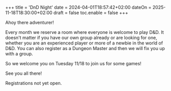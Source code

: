 +++
title = 'DnD Night'
date = 2024-04-01T18:57:42+02:00
dateOn = 2025-11-18T18:30:00+02:00
draft = false
toc.enable = false
+++

Ahoy there adventurer!

Every month we reserve a room where everyone is welcome to play D&D. It doesn't matter if you have our own group already or are looking for one, whether you are an experienced player or more of a newbie in the world of D&D. You can also register as a Dungeon Master and then we will fix you up with a group.

So we welcome you on Tuesday 11/18 to join us for some games!

See you all there!

Registrations not yet open.